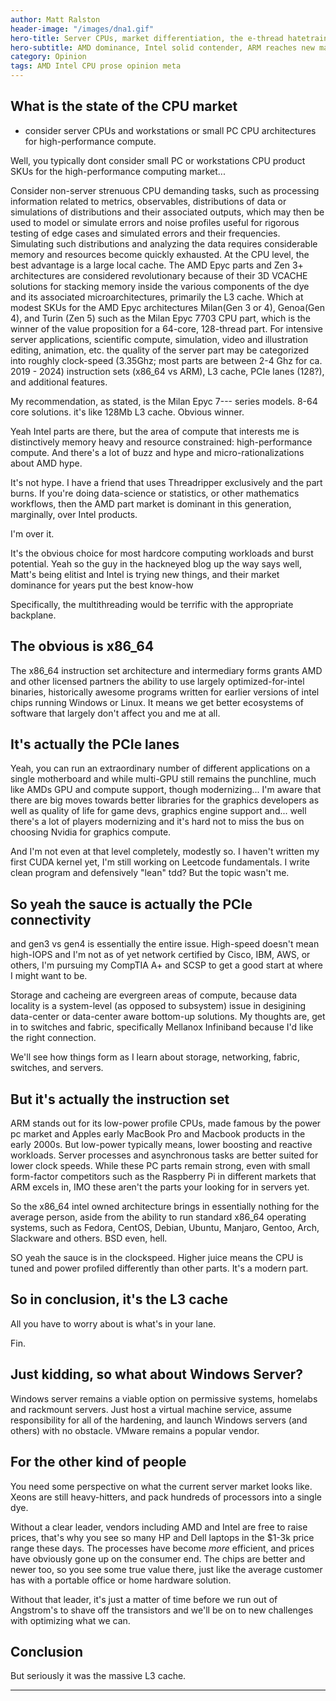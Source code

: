 ```yaml
---
author: Matt Ralston
header-image: "/images/dna1.gif"
hero-title: Server CPUs, market differentiation, the e-thread hatetrain, and power efficiency
hero-subtitle: AMD dominance, Intel solid contender, ARM reaches new markets and continues to advance towards traditionally Intel and x86_64 dominant areas such as supercomputing.
category: Opinion
tags: AMD Intel CPU prose opinion meta
---
```



## What is the state of the CPU market
 - consider server CPUs and workstations or small PC CPU architectures for high-performance compute.


 Well, you typically dont consider small PC or workstations CPU product SKUs for the high-performance computing market...


Consider non-server strenuous CPU demanding tasks, such as processing information related to metrics, observables, distributions of data
 or simulations of distributions and their associated outputs, which may then be used to model or simulate errors and noise profiles useful
 for rigorous testing of edge cases and simulated errors and their frequencies. Simulating such distributions and analyzing the data requires
 considerable memory and resources become quickly exhausted. At the CPU level, the best advantage is a large local cache. The AMD Epyc parts
 and Zen 3+ architectures are considered revolutionary because of their 3D VCACHE solutions for stacking memory inside the various components of the dye
 and its associated microarchitectures, primarily the L3 cache. Which at modest SKUs for the AMD Epyc architectures Milan(Gen 3 or 4), Genoa(Gen 4), and Turin (Zen 5)
 such as the Milan Epyc 7703 CPU part, which is the winner of the value proposition for a 64-core, 128-thread part. For intensive server applications,
 scientific compute, simulation, video and illustration editing, animation, etc. the quality of the server part may be categorized into roughly clock-speed (3.35Ghz; most parts are between 2-4 Ghz for ca. 2019 - 2024)
 instruction sets (x86_64 vs ARM), L3 cache, PCIe lanes (128?), and additional features.

 My recommendation, as stated, is the Milan Epyc 7--- series models. 8-64 core solutions. it's like 128Mb L3 cache. Obvious winner.


 Yeah Intel parts are there, but the area of compute that interests me is distinctively memory heavy and resource constrained: high-performance compute. And there's a lot of buzz and hype and micro-rationalizations about AMD hype.

 It's not hype. I have a friend that uses Threadripper exclusively and the part burns. If you're doing data-science or statistics, or other mathematics workflows, then the AMD part market is dominant in this generation, marginally, over Intel products.

 I'm over it.
 
 It's the obvious choice for most hardcore computing workloads and burst potential. Yeah so the guy in the hackneyed blog up the way says well, Matt's being elitist and Intel is trying new things, and their market dominance for years put the best know-how 

 Specifically, the multithreading would be terrific with the appropriate backplane.
## The obvious is x86_64

The x86_64 instruction set architecture and intermediary forms grants AMD and other licensed partners the ability to use largely optimized-for-intel binaries, historically awesome programs written for earlier versions of intel chips running Windows or Linux. It means we get better ecosystems of software that largely don't affect you and me at all.
## It's actually the PCIe lanes
Yeah, you can run an extraordinary number of different applications on a single motherboard and while multi-GPU still remains the punchline, much like AMDs GPU and compute support,
though modernizing... I'm aware that there are big moves towards better libraries for the graphics developers as well as quality of life for game devs, graphics engine support and... well there's a lot of players modernizing and it's hard not to miss the bus on choosing Nvidia for graphics compute.

And I'm not even at that level completely, modestly so. I haven't written my first CUDA kernel yet, I'm still working on Leetcode fundamentals. I write clean program and defensively "lean" tdd? But the topic wasn't me.
## So yeah the sauce is actually the PCIe connectivity
and gen3 vs gen4 is essentially the entire issue. High-speed doesn't mean high-IOPS and I'm not as of yet network certified by Cisco, IBM, AWS, or others, I'm pursuing my CompTIA A+ and SCSP to get a good start at where I might want to be.

Storage and cacheing are evergreen areas of compute, because data locality is a system-level (as opposed to subsystem) issue in desigining data-center or data-center aware bottom-up solutions.
My thoughts are, get in to switches and fabric, specifically Mellanox Infiniband because I'd like the right connection.

We'll see how things form as I learn about storage, networking, fabric, switches, and servers.
## But it's actually the instruction set

ARM stands out for its low-power profile CPUs, made famous by the power pc market and Apples early MacBook Pro and Macbook products in the early 2000s. But low-power typically means, lower boosting and reactive workloads. Server processes and asynchronous tasks are better suited for lower clock speeds. While these PC parts remain strong, even with small form-factor competitors such as the Raspberry Pi in different markets that ARM excels in, IMO these aren't the parts your looking for in servers yet.

So the x86_64 intel owned architecture brings in essentially nothing for the average person, aside from the ability to run standard x86_64 operating systems, such as Fedora, CentOS, Debian, Ubuntu, Manjaro, Gentoo, Arch, Slackware and others. BSD even, hell.

SO yeah the sauce is in the clockspeed. Higher juice means the CPU is tuned and power profiled differently than other parts. It's a modern part.
## So in conclusion, it's the L3 cache

All you have to worry about is what's in your lane.

Fin.


## Just kidding, so what about Windows Server?

Windows server remains a viable option on permissive systems, homelabs and rackmount servers. Just host a virtual machine service, assume responsibility for all of the hardening, and launch Windows servers (and others) with no obstacle. VMware remains a popular vendor.


## For the other kind of people

You need some perspective on what the current server market looks like. Xeons are still heavy-hitters, and pack hundreds of processors into a single dye. 

Without a clear leader, vendors including AMD and Intel are free to raise prices, that's why you see so many HP and Dell laptops in the $1-3k price range these days. The processes have become *more* efficient, and prices have obviously gone up on the consumer end. The chips are better and newer too, so you see some true value there, just like the average customer has with a portable office or home hardware solution. 

Without that leader, it's just a matter of time before we run out of Angstrom's to shave off the transistors and we'll be on to new challenges with optimizing what we can. 


## Conclusion

But seriously it was the massive L3 cache.

--------------------------------------------------------------------------------------------------------


 
